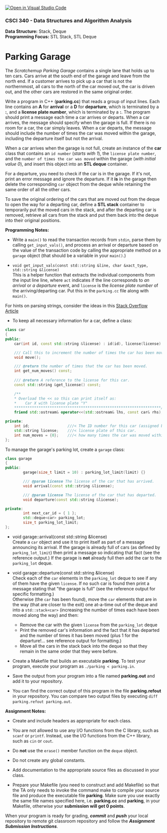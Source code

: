 [![Open in Visual Studio Code](https://classroom.github.com/assets/open-in-vscode-c66648af7eb3fe8bc4f294546bfd86ef473780cde1dea487d3c4ff354943c9ae.svg)](https://classroom.github.com/online_ide?assignment_repo_id=8860286&assignment_repo_type=AssignmentRepo)
### CSCI 340 - Data Structures and Algorithm Analysis

**Data Structure:** Stack, Deque <BR>
**Programming Focus:** STL Stack, STL Deque

# Parking Garage

The _Scratchemup Parking Garage_ contains a single lane that holds up to ten cars. 
Cars arrive at the south end of the garage and leave from the north end. 
If a customer arrives to pick up a car that is not the northernmost, all cars to 
the north of the car moved out, the car is driven out, and the other cars are restored in the same original order.

Write a program in C++ (**parking.cc**) that reads a group of input lines. 
Each line contains an **A** for **arrival** or a **D** for **departure**, which is 
terminated by a **:**, and a **license plate number**, which is terminated by a **:**. 
The program should print a message each time a car arrives or departs. When a car arrives, 
the message should specify when the garage is full. If there is no room for a car, the 
car simply leaves. When a car departs, the message should include the number of times the 
car was moved within the garage, including the departure itself but not the arrival.

When a car arrives when the garage is not full, create an instance of the **car** class 
that contains an `id number` (*starts with 1*), the `license plate number`, and the 
`number of times the car was moved` within the garage (*with initial value 0*), and insert 
this object into an **STL deque** container. 

For a departure, you need to check if the car is in the garage. If it's not, print an error 
message and ignore the departure.  If it **is** in the garage then delete the corresponding 
`car` object from the deque while retaining the same order of all the other cars.

To save the original ordering of the cars that are moved out from the deque to open the way 
for a departing car, define a **STL stack** container to temporarily put the moved cars in 
the stack, and after the departing car is removed, retrieve all cars from the stack and put 
them back into the deque into their original positions.

**Programming Notes:**

- Write a `main()` to read the transaction records from `stdin`, parse them by calling
`get_input_vals()`, and process an arrival or departure based on the value of the
transaction code by calling the appropriate method on a `garage` object 
(that should be a variable in your `main()`.)  

- `void get_input_vals(const std::string &line, char &xact_type, std::string &license)`\
This is a helper function that extracts the individual components from the input line line, 
where `act` indicates if the line corresponds to *an arrival* or *a departure* event, and `license` 
is the *license plate number* of the arriving/departing car.  Put this in the `parking.cc` file
along with `main()`.

For hints on parsing strings, consider the ideas in this [Stack Overflow Article](https://stackoverflow.com/questions/14265581/parse-split-a-string-in-c-using-string-delimiter-standard-c)

- To keep all necessary information for a car, define a class:

```c++
class car
{
public:
    car(int id, const std::string &license) : id(id), license(license) {}

    /// Call this to increment the number of times the car has been moved.
    void move();

    /// @return the number of times that the car has been moved.
    int get_num_moves() const;
	
    /// @return A reference to the license for this car.
    const std::string &get_license() const;

    /**
    * Overload the << so this can print itself as:
    *    Car X with license plate "Y"
    ******************************************************************/
    friend std::ostream& operator<<(std::ostream& lhs, const car& rhs);

private:
    int id;                 ///< The ID number for this car (assigned by the garage)
    std::string license;    ///< license plate of this car.
    int num_moves = {0};    ///< how many times the car was moved within the garage.
};
```

To manage the garage's parking lot, create a `garage` class:

```c++
class garage
{
public:
        garage(size_t limit = 10) : parking_lot_limit(limit) {}

        /// @param license The license of the car that has arrived.                                                           
        void arrival(const std::string &license);

        /// @param license The license of the car that has departed.                                                          
        void departure(const std::string &license);

private:
        int next_car_id = { 1 };
        std::deque<car> parking_lot;
        size_t parking_lot_limit;
};
```

- void garage::arrival(const std::string &license)\
Create a `car` object and use it to print itself as part of a message announcing its arrival.
If the garage is already full of cars (as defined by `parking_lot_limit`) then print
a message so indicating that fact (see the reference output.)
If the garage is **not** already full then add the car to the `parking_lot` deque.

- void garage::departure(const std::string &license)\
Check each of the `car` elements in the `parking_lot` deque to see if any of them
have the given `license`.  If no such car is found then print a message stating that
"the garage is full" (see the reference output for specific formatting.)  
Otherwise (the `car` has been found), move the `car` elements that are in the way 
(that are closer to the exit) one at-a-time out of the deque and into a `std::stack<car>` 
(increasing the number of times each have been moved along the way) and then:
    - Remove the car with the given `license` from the `parking_lot` deque
    - Print the removed car's information and the fact that it has departed and the 
number of times it has been moved (plus 1 for the departure!... see reference output for formatting.)
	- Move all the cars in the stack back into the deque so that they remain in the same
order that they were before.

- Create a Makefile that builds an executable **parking**. To test your program, execute your program as `./parking < parking.in`.

- Save the output from your program into a file named **parking.out** and add it to your repository.

- You can find the correct output of this program in the file **parking.refout** in your repository. You can compare two output files by executing `diff parking.refout parking.out`.

**Assignment Notes:**

- Create and include headers as appropriate for each class.

- You are not allowed to use any I/O functions from the C library, such as `scanf` or `printf`. 
Instead, use the I/O functions from the C++ library, such as `cin` or `cout`.

- Do **not** use the `erase()` member function on the `deque` object.

- Do not create any global constants.

- Add documentation to the appropriate source files as discussed in your class.

- Prepare your Makefile (you need to construct and add Makefile) so that the TA only needs to 
invoke the command make to compile your source file and produce the executable file **parking**. 
Make sure you use exactly the same file names specified here, i.e. **parking.cc** and **parking**, 
in your Makefile, otherwise your **submission will get 0 points**.

When your program is ready for grading, ***commit*** and ***push*** your local repository to 
remote git classroom repository and follow the _**Assignment Submission Instructions**_.
